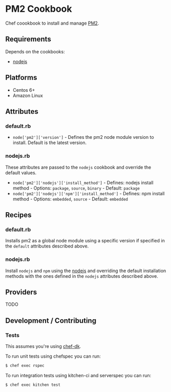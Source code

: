 # PM2 Cookbook

Chef coookbook to install and manage [PM2](https://github.com/Unitech/pm2).

## Requirements

Depends on the cookbooks:

 * [nodejs](https://github.com/redguide/nodejs/)

## Platforms

 * Centos 6+
 * Amazon Linux

## Attributes

### default.rb

- `node['pm2']['version']` - Defines the pm2 node module version to install. Default is the latest version.

### nodejs.rb

These attributes are passed to the `nodejs` cookbook and override the default values.

- `node['pm2']['nodejs']['install_method']` - Defines: nodejs install method - Options: `package`, `source`, `binary` - Default: `package`
- `node['pm2']['nodejs']['npm']['install_method']` - Defines: npm install method - Options: `embedded`, `source` - Default: `embedded`

## Recipes

### default.rb

Installs pm2 as a global node module using a specific version if specified in the `default` attributes described above.

### nodejs.rb

Install `nodejs` and `npm` using the [nodejs](https://github.com/redguide/nodejs/) and overriding the default installation methods with the ones defined in the `nodejs` attributes described above.

## Providers

TODO

## Development / Contributing

### Tests

This assumes you're using [chef-dk](https://downloads.getchef.com/chef-dk/).

To run unit tests using chefspec you can run:
```bash
$ chef exec rspec
```

To run integration tests using kitchen-ci and serverspec you can run:
```bash
$ chef exec kitchen test
```

